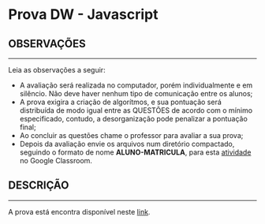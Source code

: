 # Prova DW - Javascript

## OBSERVAÇÕES

---

Leia as observações a seguir:

- A avaliação será realizada no computador, porém individualmente e em silêncio. Não deve haver nenhum tipo de comunicação entre os alunos;
- A prova exigira a criação de algorítmos, e sua pontuação será distribuída de modo igual entre as QUESTÕES de acordo com o mínimo especificado, contudo, a desorganização pode penalizar a pontuação final;
- Ao concluir as questões chame o professor para avaliar a sua prova;
- Depois da avaliação envie os arquivos num diretório compactado, seguindo o formato de nome **ALUNO-MATRICULA**, para esta [atividade](https://classroom.google.com/u/2/c/MzA3ODc1Mzg4NjRa/a/MzcwMDgzMTU0MTda/details) no Google Classroom.

## DESCRIÇÃO

---

A prova está encontra disponível neste [link](https://ifpb.github.io/challenges/front-end-web/glances-chart/).
